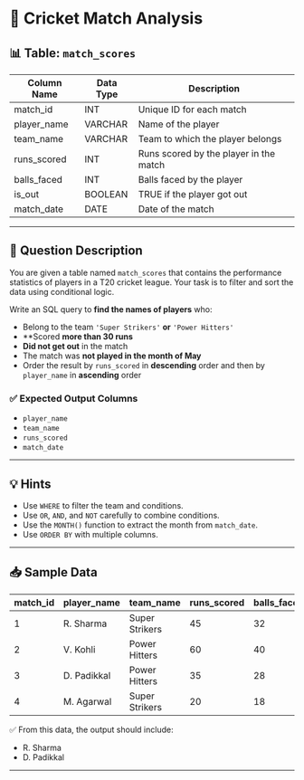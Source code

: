 # 🏏 Cricket Match Analysis

## 📊 Table: `match_scores`

| Column Name     | Data Type    | Description                            |
|------------------|--------------|----------------------------------------|
| match_id         | INT          | Unique ID for each match               |
| player_name      | VARCHAR      | Name of the player                     |
| team_name        | VARCHAR      | Team to which the player belongs       |
| runs_scored      | INT          | Runs scored by the player in the match|
| balls_faced      | INT          | Balls faced by the player             |
| is_out           | BOOLEAN      | TRUE if the player got out             |
| match_date       | DATE         | Date of the match                      |

---

## 📝 Question Description
You are given a table named `match_scores` that contains the performance statistics of players in a T20 cricket league. Your task is to filter and sort the data using conditional logic.

Write an SQL query to **find the names of players** who:

* Belong to the team `'Super Strikers'` **or** `'Power Hitters'`
* **Scored **more than 30 runs**
* **Did not get out** in the match
* The match was **not played in the month of May**
* Order the result by `runs_scored` in **descending** order and then by `player_name` in **ascending** order

### ✅ Expected Output Columns

- `player_name`
- `team_name`
- `runs_scored`
- `match_date`

---

## 💡 Hints

- Use `WHERE` to filter the team and conditions.
- Use `OR`, `AND`, and `NOT` carefully to combine conditions.
- Use the `MONTH()` function to extract the month from `match_date`.
- Use `ORDER BY` with multiple columns.

---

## 📥 Sample Data

| match_id | player_name | team_name      | runs_scored | balls_faced | is_out | match_date |
|----------|-------------|----------------|-------------|-------------|--------|------------|
| 1        | R. Sharma   | Super Strikers | 45          | 32          | FALSE  | 2024-04-21 |
| 2        | V. Kohli    | Power Hitters  | 60          | 40          | TRUE   | 2024-05-11 |
| 3        | D. Padikkal | Power Hitters  | 35          | 28          | FALSE  | 2024-06-12 |
| 4        | M. Agarwal  | Super Strikers | 20          | 18          | FALSE  | 2024-06-10 |

✅ From this data, the output should include:
- R. Sharma
- D. Padikkal

---

